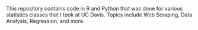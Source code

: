 This repository contains code in R and Python that was done for various statistics classes that I took at UC Davis. Topics include Web Scraping, Data Analysis, Regression, and more. 

